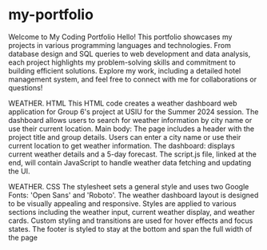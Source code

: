# my-portfolio

Welcome to My Coding Portfolio
Hello! This portfolio showcases my projects in various programming languages and technologies. From database design and SQL queries to web development and data analysis, each project highlights my problem-solving skills and commitment to building efficient solutions. Explore my work, including a detailed hotel management system, and feel free to connect with me for collaborations or questions!

WEATHER. HTML
This HTML code creates a weather dashboard web application for Group 6's project at USIU for the Summer 2024 session. The dashboard allows users to search for weather information by city name or use their current location.
Main body:
The page includes a header with the project title and group details.
Users can enter a city name or use their current location to get weather information.
The dashboard: displays current weather details and a 5-day forecast.
The script.js file, linked at the end, will contain JavaScript to handle weather data fetching and updating the UI.

WEATHER. CSS
The stylesheet sets a general style and uses two Google Fonts: 'Open Sans' and 'Roboto'.
The weather dashboard layout is designed to be visually appealing and responsive.
Styles are applied to various sections including the weather input, current weather display, and weather cards.
Custom styling and transitions are used for hover effects and focus states.
The footer is styled to stay at the bottom and span the full width of the page

